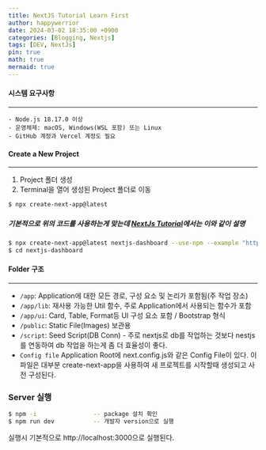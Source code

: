 ```yaml
---
title: NextJS Tutorial Learn First
author: happywerrior
date: 2024-03-02 18:35:00 +0900
categories: [Blogging, Nextjs]
tags: [DEV, NextJs]
pin: true
math: true
mermaid: true
---
```

#### 시스템 요구사항
---
```text
- Node.js 18.17.0 이상
- 운영체제: macOS, Windows(WSL 포함) 또는 Linux
- GitHub 계정과 Vercel 계정도 필요
```
#### Create a New Project
---
1. <span class='ts-09'>Project 폴더 생성</span>
2. <span class='ts-09'>Terminal을 열어 생성된 Project 폴더로 이동</span>
```bash
$ npx create-next-app@latest
```
##### 기본적으로 위의 코드를 사용하는게 맞는데 [NextJs Tutorial](https://nextjs.org/docs/getting-started/installation)에서는 이와 같이 설명
```bash
$ npx create-next-app@latest nextjs-dashboard --use-npm --example "https://github.com/vercel/next-learn/tree/main/dashboard/starter-example"
$ cd nextjs-dashboard
```
#### Folder 구조
---
- `/app`: Application에 대한 모든 경로, 구성 요소 및 논리가 포함됨(주 작업 장소)
- `/app/lib`: 재사용 가능한 Util 함수, 주로 Application에서 사용되는 함수가 포함
- `/app/ui`: Card, Table, Format등 UI 구성 요소 포함 / Bootstrap 형식
- `/public`: Static File(Images) 보관용
- `/script`: Seed Script(DB Conn) - 주로 nextjs로 db를 작업하는 것보다 nestjs를 연동하여 db 작업을 하는게 좀 더 효율성이 좋다.
- `Config file` Application Root에 next.config.js와 같은 Config File이 있다. 이 파일은 대부분 create-next-app을 사용하여 새 프로젝트를 시작할때 생성되고 사전 구성된다.
### Server 실행
```bash
$ npm -i                -- package 설치 확인
$ npm run dev           -- 개발자 version으로 실행
```
<span class='ts-09'>실행시 기본적으로 http://localhost:3000으로 실행된다.</span>